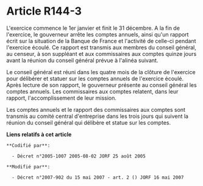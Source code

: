 # Article R144-3

L'exercice commence le 1er janvier et finit le 31 décembre. A la fin de l'exercice, le gouverneur arrête les comptes annuels,
ainsi qu'un rapport écrit sur la situation de la Banque de France et l'activité de celle-ci pendant l'exercice écoulé. Ce
rapport est transmis aux membres du conseil général, au censeur, à son suppléant et aux commissaires aux comptes quinze jours
avant la réunion du conseil général prévue à l'alinéa suivant.

Le conseil général est réuni dans les quatre mois de la clôture de l'exercice pour délibérer et statuer sur les comptes
annuels de l'exercice écoulé. Après lecture de son rapport, le gouverneur présente au conseil général les comptes annuels.
Les commissaires aux comptes relatent, dans leur rapport, l'accomplissement de leur mission.

Les comptes annuels et le rapport des commissaires aux comptes sont transmis au comité central d'entreprise dans les trois
jours qui suivent la réunion du conseil général qui délibère et statue sur les comptes.

**Liens relatifs à cet article**

	**Codifié par**:

	  - Décret n°2005-1007 2005-08-02 JORF 25 août 2005

	**Modifié par**:

	  - Décret n°2007-902 du 15 mai 2007 - art. 2 () JORF 16 mai 2007
